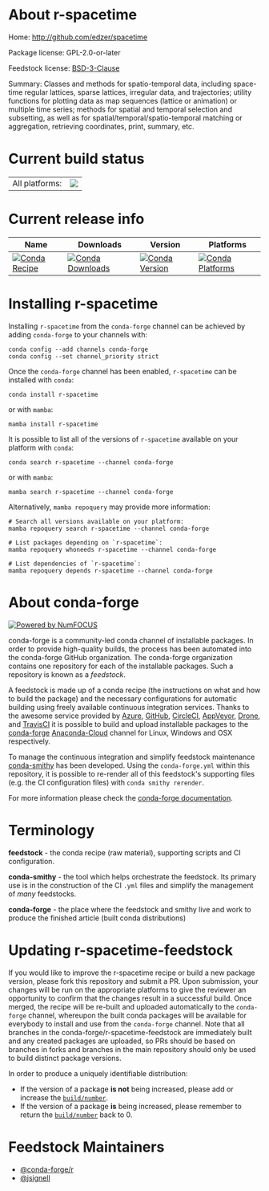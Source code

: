 About r-spacetime
=================

Home: http://github.com/edzer/spacetime

Package license: GPL-2.0-or-later

Feedstock license: [BSD-3-Clause](https://github.com/conda-forge/r-spacetime-feedstock/blob/main/LICENSE.txt)

Summary: Classes and methods for spatio-temporal data, including space-time regular lattices, sparse lattices, irregular data, and trajectories; utility functions for plotting data as map sequences (lattice or animation) or multiple time series; methods for spatial and temporal selection and subsetting, as well as for spatial/temporal/spatio-temporal matching or aggregation, retrieving coordinates, print, summary, etc.

Current build status
====================


<table><tr><td>All platforms:</td>
    <td>
      <a href="https://dev.azure.com/conda-forge/feedstock-builds/_build/latest?definitionId=1647&branchName=main">
        <img src="https://dev.azure.com/conda-forge/feedstock-builds/_apis/build/status/r-spacetime-feedstock?branchName=main">
      </a>
    </td>
  </tr>
</table>

Current release info
====================

| Name | Downloads | Version | Platforms |
| --- | --- | --- | --- |
| [![Conda Recipe](https://img.shields.io/badge/recipe-r--spacetime-green.svg)](https://anaconda.org/conda-forge/r-spacetime) | [![Conda Downloads](https://img.shields.io/conda/dn/conda-forge/r-spacetime.svg)](https://anaconda.org/conda-forge/r-spacetime) | [![Conda Version](https://img.shields.io/conda/vn/conda-forge/r-spacetime.svg)](https://anaconda.org/conda-forge/r-spacetime) | [![Conda Platforms](https://img.shields.io/conda/pn/conda-forge/r-spacetime.svg)](https://anaconda.org/conda-forge/r-spacetime) |

Installing r-spacetime
======================

Installing `r-spacetime` from the `conda-forge` channel can be achieved by adding `conda-forge` to your channels with:

```
conda config --add channels conda-forge
conda config --set channel_priority strict
```

Once the `conda-forge` channel has been enabled, `r-spacetime` can be installed with `conda`:

```
conda install r-spacetime
```

or with `mamba`:

```
mamba install r-spacetime
```

It is possible to list all of the versions of `r-spacetime` available on your platform with `conda`:

```
conda search r-spacetime --channel conda-forge
```

or with `mamba`:

```
mamba search r-spacetime --channel conda-forge
```

Alternatively, `mamba repoquery` may provide more information:

```
# Search all versions available on your platform:
mamba repoquery search r-spacetime --channel conda-forge

# List packages depending on `r-spacetime`:
mamba repoquery whoneeds r-spacetime --channel conda-forge

# List dependencies of `r-spacetime`:
mamba repoquery depends r-spacetime --channel conda-forge
```


About conda-forge
=================

[![Powered by
NumFOCUS](https://img.shields.io/badge/powered%20by-NumFOCUS-orange.svg?style=flat&colorA=E1523D&colorB=007D8A)](https://numfocus.org)

conda-forge is a community-led conda channel of installable packages.
In order to provide high-quality builds, the process has been automated into the
conda-forge GitHub organization. The conda-forge organization contains one repository
for each of the installable packages. Such a repository is known as a *feedstock*.

A feedstock is made up of a conda recipe (the instructions on what and how to build
the package) and the necessary configurations for automatic building using freely
available continuous integration services. Thanks to the awesome service provided by
[Azure](https://azure.microsoft.com/en-us/services/devops/), [GitHub](https://github.com/),
[CircleCI](https://circleci.com/), [AppVeyor](https://www.appveyor.com/),
[Drone](https://cloud.drone.io/welcome), and [TravisCI](https://travis-ci.com/)
it is possible to build and upload installable packages to the
[conda-forge](https://anaconda.org/conda-forge) [Anaconda-Cloud](https://anaconda.org/)
channel for Linux, Windows and OSX respectively.

To manage the continuous integration and simplify feedstock maintenance
[conda-smithy](https://github.com/conda-forge/conda-smithy) has been developed.
Using the ``conda-forge.yml`` within this repository, it is possible to re-render all of
this feedstock's supporting files (e.g. the CI configuration files) with ``conda smithy rerender``.

For more information please check the [conda-forge documentation](https://conda-forge.org/docs/).

Terminology
===========

**feedstock** - the conda recipe (raw material), supporting scripts and CI configuration.

**conda-smithy** - the tool which helps orchestrate the feedstock.
                   Its primary use is in the construction of the CI ``.yml`` files
                   and simplify the management of *many* feedstocks.

**conda-forge** - the place where the feedstock and smithy live and work to
                  produce the finished article (built conda distributions)


Updating r-spacetime-feedstock
==============================

If you would like to improve the r-spacetime recipe or build a new
package version, please fork this repository and submit a PR. Upon submission,
your changes will be run on the appropriate platforms to give the reviewer an
opportunity to confirm that the changes result in a successful build. Once
merged, the recipe will be re-built and uploaded automatically to the
`conda-forge` channel, whereupon the built conda packages will be available for
everybody to install and use from the `conda-forge` channel.
Note that all branches in the conda-forge/r-spacetime-feedstock are
immediately built and any created packages are uploaded, so PRs should be based
on branches in forks and branches in the main repository should only be used to
build distinct package versions.

In order to produce a uniquely identifiable distribution:
 * If the version of a package **is not** being increased, please add or increase
   the [``build/number``](https://docs.conda.io/projects/conda-build/en/latest/resources/define-metadata.html#build-number-and-string).
 * If the version of a package **is** being increased, please remember to return
   the [``build/number``](https://docs.conda.io/projects/conda-build/en/latest/resources/define-metadata.html#build-number-and-string)
   back to 0.

Feedstock Maintainers
=====================

* [@conda-forge/r](https://github.com/conda-forge/r/)
* [@jsignell](https://github.com/jsignell/)

